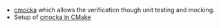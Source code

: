 * [cmocka](https://cmocka.org) which allows the verification though unit testing and mocking.
* Setup of [cmocka in CMake](https://github.com/OlivierLDff/cmocka-cmake-example)